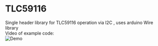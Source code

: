 # TLC59116
Single header library for TLC59116 operation via I2C , uses arduino Wire library <br>
Video of example code:<br>
![Demo](https://github.com/timksf/TLC59116/raw/master/examples/demo.gif)